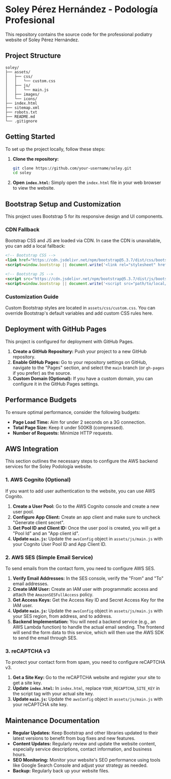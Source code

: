 # Soley Pérez Hernández - Podología Profesional

This repository contains the source code for the professional podiatry website of Soley Pérez Hernández.

## Project Structure

```
soley/
├── assets/
│   ├── css/
│   │   └── custom.css
│   ├── js/
│   │   └── main.js
│   ├── images/
│   └── icons/
├── index.html
├── sitemap.xml
├── robots.txt
├── README.md
└── .gitignore
```

## Getting Started

To set up the project locally, follow these steps:

1.  **Clone the repository:**

    ```bash
    git clone https://github.com/your-username/soley.git
    cd soley
    ```

2.  **Open `index.html`:** Simply open the `index.html` file in your web browser to view the website.

## Bootstrap Setup and Customization

This project uses Bootstrap 5 for its responsive design and UI components.

### CDN Fallback

Bootstrap CSS and JS are loaded via CDN. In case the CDN is unavailable, you can add a local fallback:

```html
<!-- Bootstrap CSS -->
<link href="https://cdn.jsdelivr.net/npm/bootstrap@5.3.7/dist/css/bootstrap.min.css" rel="stylesheet" integrity="sha384-9ndCyUaIbzAi2FUVXJi0CjmCapSmO7SnpJef0486qhLnuZ2cdeRhO02iuK6FUUVM" crossorigin="anonymous">
<script>window.bootstrap || document.write('<link rel="stylesheet" href="path/to/local/bootstrap.min.css">')</script>

<!-- Bootstrap JS -->
<script src="https://cdn.jsdelivr.net/npm/bootstrap@5.3.7/dist/js/bootstrap.bundle.min.js" integrity="sha384-geWF76RCwLtnZ8qwWowPQNguL3RmwHVBC9FhGdlKrxdiJJigb/j/68SIy3Te4Bkz" crossorigin="anonymous"></script>
<script>window.bootstrap || document.write('<script src="path/to/local/bootstrap.bundle.min.js"><\/script>')</script>
```

### Customization Guide

Custom Bootstrap styles are located in `assets/css/custom.css`. You can override Bootstrap's default variables and add custom CSS rules here.

## Deployment with GitHub Pages

This project is configured for deployment with GitHub Pages.

1.  **Create a GitHub Repository:** Push your project to a new GitHub repository.
2.  **Enable GitHub Pages:** Go to your repository settings on GitHub, navigate to the "Pages" section, and select the `main` branch (or `gh-pages` if you prefer) as the source.
3.  **Custom Domain (Optional):** If you have a custom domain, you can configure it in the GitHub Pages settings.

## Performance Budgets

To ensure optimal performance, consider the following budgets:

*   **Page Load Time:** Aim for under 2 seconds on a 3G connection.
*   **Total Page Size:** Keep it under 500KB (compressed).
*   **Number of Requests:** Minimize HTTP requests.

## AWS Integration

This section outlines the necessary steps to configure the AWS backend services for the Soley Podología website.

### 1. AWS Cognito (Optional)

If you want to add user authentication to the website, you can use AWS Cognito.

1.  **Create a User Pool:** Go to the AWS Cognito console and create a new user pool.
2.  **Configure App Client:** Create an app client and make sure to uncheck "Generate client secret".
3.  **Get Pool ID and Client ID:** Once the user pool is created, you will get a "Pool Id" and an "App client id".
4.  **Update `main.js`:** Update the `awsConfig` object in `assets/js/main.js` with your Cognito User Pool ID and App Client ID.

### 2. AWS SES (Simple Email Service)

To send emails from the contact form, you need to configure AWS SES.

1.  **Verify Email Addresses:** In the SES console, verify the "From" and "To" email addresses.
2.  **Create IAM User:** Create an IAM user with programmatic access and attach the `AmazonSESFullAccess` policy.
3.  **Get Access Keys:** Get the Access Key ID and Secret Access Key for the IAM user.
4.  **Update `main.js`:** Update the `awsConfig` object in `assets/js/main.js` with your SES region, from address, and to address.
5.  **Backend Implementation:** You will need a backend service (e.g., an AWS Lambda function) to handle the actual email sending. The frontend will send the form data to this service, which will then use the AWS SDK to send the email through SES.

### 3. reCAPTCHA v3

To protect your contact form from spam, you need to configure reCAPTCHA v3.

1.  **Get a Site Key:** Go to the reCAPTCHA website and register your site to get a site key.
2.  **Update `index.html`:** In `index.html`, replace `YOUR_RECAPTCHA_SITE_KEY` in the script tag with your actual site key.
3.  **Update `main.js`:** Update the `awsConfig` object in `assets/js/main.js` with your reCAPTCHA site key.

## Maintenance Documentation

*   **Regular Updates:** Keep Bootstrap and other libraries updated to their latest versions to benefit from bug fixes and new features.
*   **Content Updates:** Regularly review and update the website content, especially service descriptions, contact information, and business hours.
*   **SEO Monitoring:** Monitor your website's SEO performance using tools like Google Search Console and adjust your strategy as needed.
*   **Backup:** Regularly back up your website files.
